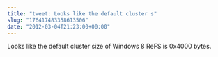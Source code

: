 ```yaml
---
title: "tweet: Looks like the default cluster s"
slug: "176417483358613506"
date: "2012-03-04T21:23:00+00:00"
---
```

Looks like the default cluster size of Windows 8 ReFS is 0x4000 bytes.